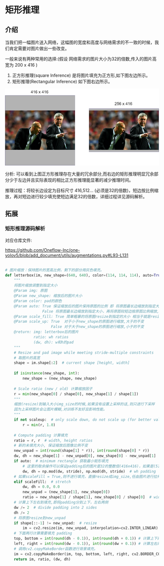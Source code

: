 # 矩形推理
## 介绍
当我们把一幅图片送入网络，这幅图的宽度和高度与网络需求的不一致的时候，我们肯定需要对图片做出一些改变。

一般来说有两种常用的选择:(假设 网络需求的图片大小为32的倍数,传入的图片高宽为 200 x 416 )
1. 正方形推理(square lnference)
是将图片填充为正方形,如下图左边所示。
2. 矩形推理(Rectangular Inference)
如下图右边所示。

![imgs](Inference.png)

分析: 可以看到上图正方形推理存在大量的冗余部分,而右边的矩形推理明显冗余部分少于左边并且实际表现的相比正方形推理能显著的减少推理时间。

推理过程：将较长边设定为目标尺寸 416,512… (必须是32的倍数)，短边按比例缩放，再对短边进行较少填充使短边满足32的倍数，详细过程详见源码解析。
## 拓展
###  矩形推理源码解析
对应仓库文件:

https://github.com/Oneflow-Inc/one-yolov5/blob/add_document/utils/augmentations.py#L93-L131

```python

# 图片缩放：保持图片的宽高比例，剩下的部分用灰色填充。
def letterbox(im, new_shape=(640, 640), color=(114, 114, 114), auto=True, scaleFill=False, scaleup=True, stride=32):
    """
    将图片缩放调整到指定大小
    @Param img: 原图 
    @Param new_shape: 缩放后的图片大小
    @Param color: pad的颜色
    @Param auto: True 保证缩放后的图片保持原图的比例 即 将原图最长边缩放到指定大小，再将原图较短边按原图比例缩放（不会失真）
                 False 将原图最长边缩放到指定大小，再将原图较短边按原图比例缩放,最后将较短边两边pad操作缩放到最长边大小（不会失真）
    @Param scale_fill: True 简单粗暴的将原图resize到指定的大小 相当于就是resize 没有pad操作（失真）
    @Param scale_up: True  对于小于new_shape的原图进行缩放,大于的不变
                     False 对于大于new_shape的原图进行缩放,小于的不变
    @return: img: letterbox后的图片 
             ratio: wh ratios 
             (dw, dh): w和h的pad
    """
    # Resize and pad image while meeting stride-multiple constraints
    # 取图片的高宽
    shape = im.shape[:2]  # current shape [height, width]

    if isinstance(new_shape, int):
        new_shape = (new_shape, new_shape)

    # Scale ratio (new / old) 计算缩放因子
    r = min(new_shape[0] / shape[0], new_shape[1] / shape[1])
    """
    缩放(resize)到输入大小img_size的时候,如果没有设置上采样的话,则只进行下采样 
    因为上采样图片会让图片模糊,对训练不友好且影响性能。
    """
    if not scaleup:  # only scale down, do not scale up (for better val mAP)
        r = min(r, 1.0)

    # Compute padding 计算填充
    ratio = r, r  # width, height ratios
    # 新的未填充大小, 保证缩放后图像比例不变
    new_unpad = int(round(shape[1] * r)), int(round(shape[0] * r))
    dw, dh = new_shape[1] - new_unpad[0], new_shape[0] - new_unpad[1]  # wh padding
    if auto:  # minimum rectangle 获取最小矩形填充
        # 这里的取余操作可以保证padding后的图片是32的整数倍(416x416)，如果是(512x512)可以保证是64的整数倍
        dw, dh = np.mod(dw, stride), np.mod(dh, stride)  # wh padding
    # 如果scaleFill = True,则不进行填充，直接resize成img_size,任由图片进行拉伸和压缩
    elif scaleFill:  # stretch
        dw, dh = 0.0, 0.0
        new_unpad = (new_shape[1], new_shape[0])
        ratio = new_shape[1] / shape[1], new_shape[0] / shape[0]  # width, height ratios
    # 计算上下左右到填充,即将padding分到上下，左右两侧
    dw /= 2  # divide padding into 2 sides
    dh /= 2
    # 将原图resize到new_unpad 
    if shape[::-1] != new_unpad:  # resize
        im = cv2.resize(im, new_unpad, interpolation=cv2.INTER_LINEAR)
    # 下面两行计算需要填充 padding
    top, bottom = int(round(dh - 0.1)), int(round(dh + 0.1)) # 计算上下两侧的padding
    left, right = int(round(dw - 0.1)), int(round(dw + 0.1)) # 计算左右两侧的padding
    # 调用cv2.copyMakeBorder函数进行背景填充。
    im = cv2.copyMakeBorder(im, top, bottom, left, right, cv2.BORDER_CONSTANT, value=color)  # add border
    return im, ratio, (dw, dh)
```


